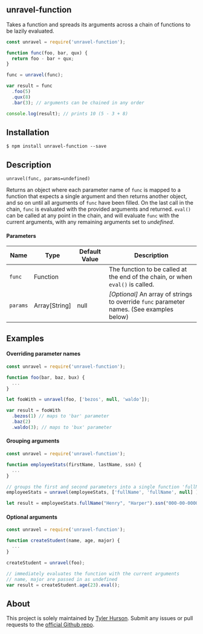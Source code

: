 ## unravel-function
Takes a function and spreads its arguments across a chain of functions to be lazily evaluated.
```javascript
const unravel = require('unravel-function');

function func(foo, bar, qux) {
  return foo - bar + qux;
}

func = unravel(func);

var result = func
  .foo(5)
  .qux(8)
  .bar(3); // arguments can be chained in any order

console.log(result); // prints 10 (5 - 3 + 8)
```

## Installation

```shell
$ npm install unravel-function --save
```

## Description
`unravel(func, params=undefined)`

Returns an object where each parameter name of `func` is mapped to a function that expects a single argument and then returns another object, and so on until all arguments of `func` have been filled. On the last call in the chain, `func` is evaluated with the provided arguments and returned. `eval()` can be called at any point in the chain, and will evaluate `func` with the current arguments, with any remaining arguments set to _undefined_.

#### Parameters
| Name | Type          | Default Value | Description                                         |
|-----------|---------------|---------------|-----------------------------------------------------|
| `func`      | Function      |               | The function to be called at the end of the chain, or when `eval()` is called.|
| `params`    | Array[String] | null          | _[Optional]_ An array of strings to override `func` parameter names. (See examples below)          |

## Examples

#### Overriding parameter names
```javascript
const unravel = require('unravel-function');

function foo(bar, baz, bux) {
  ...
}

let fooWith = unravel(foo, ['bezos', null, 'waldo']);

var result = fooWith
  .bezos(1) // maps to 'bar' parameter
  .baz(2)
  .waldo(3); // maps to 'bux' parameter
```

#### Grouping arguments
```javascript
const unravel = require('unravel-function');

function employeeStats(firstName, lastName, ssn) {
  ...
}

// groups the first and second parameters into a single function 'fullName' in the chain
employeeStats = unravel(employeeStats, ['fullName', 'fullName', null] );

let result = employeeStats.fullName("Henry", "Harper").ssn("000-00-0000");
```

#### Optional arguments
```javascript
const unravel = require('unravel-function');

function createStudent(name, age, major) {
  ...
}

createStudent = unravel(foo);

// immediately evaluates the function with the current arguments
// name, major are passed in as undefined
var result = createStudent.age(23).eval();
```

## About
This project is solely maintained by [Tyler Hurson](https://github.com/Mariosunny). Submit any issues or pull requests to the [official Github repo](https://github.com/Mariosunny/unravel-function).
